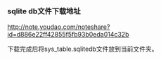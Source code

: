 ### sqlite db文件下载地址
http://note.youdao.com/noteshare?id=d886e22ff42855f5fb93b0eda014c32b

下载完成后将sys_table.sqlitedb文件放到当前文件夹。